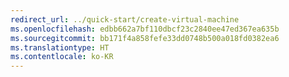 ```yaml
---
redirect_url: ../quick-start/create-virtual-machine
ms.openlocfilehash: edbb662a7bf110dbcf23c2840ee47ed367ea635b
ms.sourcegitcommit: bb171f4a858fefe33dd0748b500a018fd0382ea6
ms.translationtype: HT
ms.contentlocale: ko-KR
---
```


